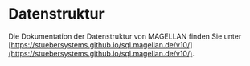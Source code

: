 # Datenstruktur

Die Dokumentation der Datenstruktur von MAGELLAN finden Sie unter [https://stuebersystems.github.io/sql.magellan.de/v10/](https://stuebersystems.github.io/sql.magellan.de/v10/).